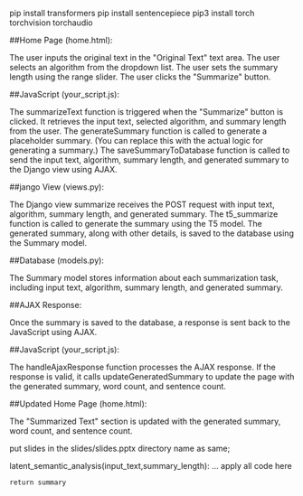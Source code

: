 pip install transformers
pip install sentencepiece
pip3 install torch torchvision torchaudio

##Home Page (home.html):

The user inputs the original text in the "Original Text" text area.
The user selects an algorithm from the dropdown list.
The user sets the summary length using the range slider.
The user clicks the "Summarize" button.


##JavaScript (your_script.js):

The summarizeText function is triggered when the "Summarize" button is clicked.
It retrieves the input text, selected algorithm, and summary length from the user.
The generateSummary function is called to generate a placeholder summary. (You can replace this with the actual logic for generating a summary.)
The saveSummaryToDatabase function is called to send the input text, algorithm, summary length, and generated summary to the Django view using AJAX.


##jango View (views.py):

The Django view summarize receives the POST request with input text, algorithm, summary length, and generated summary.
The t5_summarize function is called to generate the summary using the T5 model.
The generated summary, along with other details, is saved to the database using the Summary model.

##Database (models.py):

The Summary model stores information about each summarization task, including input text, algorithm, summary length, and generated summary.

##AJAX Response:

Once the summary is saved to the database, a response is sent back to the JavaScript using AJAX.


##JavaScript (your_script.js):

The handleAjaxResponse function processes the AJAX response.
If the response is valid, it calls updateGeneratedSummary to update the page with the generated summary, word count, and sentence count.


##Updated Home Page (home.html):

The "Summarized Text" section is updated with the generated summary, word count, and sentence count.



put slides in the slides/slides.pptx directory name as same;


latent_semantic_analysis(input_text,summary_length):
    ... apply all code here


    return summary